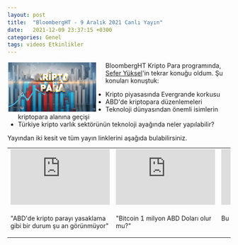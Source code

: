 ```yaml
---
layout: post
title:  "BloombergHT - 9 Aralık 2021 Canlı Yayın"
date:   2021-12-09 23:37:15 +0300
categories: Genel
tags: videos Etkinlikler
---
```


<img align="left" src="/assets/bloomberg-ht-kripto-para-poster_800.jpg" style="width:40%; padding-right:20px"> BloombergHT Kripto Para programında, [Sefer Yüksel](https://twitter.com/SeferYuksel)'in tekrar konuğu oldum. Şu konuları konuştuk: 
- Kripto piyasasında Evergrande korkusu
- ABD'de kriptopara düzenlemeleri 
- Teknoloji dünyasından önemli isimlerin kriptopara alanına geçişi
- Türkiye kripto varlık sektörünün teknoloji ayağında neler yapılabilir?

Yayından iki kesit ve tüm yayın linklerini aşağıda bulabilirsiniz. 
&nbsp;

<table><tr><td style="width:50%">
<iframe width="224" height="126" src="https://www.youtube.com/embed/mVctj9bVN6A" frameborder="0" allowfullscreen></iframe>
</td>
<td style="width:50%">
<iframe width="224" height="126" src="https://www.youtube.com/embed/-Cr42uG15uc" frameborder="0" allowfullscreen></iframe></td>
<td style="width:50%">
<iframe width="224" height="126" src="https://www.youtube.com/embed/gHHVPlSaYZ4" frameborder="0" allowfullscreen></iframe></td></tr>
<tr><td style="width:50%; vertical-align:top">
<p>
"ABD'de kripto parayı yasaklama gibi bir durum şu an görünmüyor"  
</p></td>
<td style="width:50%; vertical-align:top">
<p>
"Bitcoin 1 milyon ABD Doları olur mu?"  
</p></td>
<td style="width:50%; vertical-align:top">
<p>Bu da tüm yayının YouTube linki</p>
</td></tr> 
</table>
